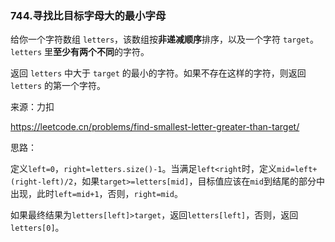 ### 744.寻找比目标字母大的最小字母

给你一个字符数组 `letters`，该数组按**非递减顺序**排序，以及一个字符 `target`。`letters` 里**至少有两个不同**的字符。

返回 `letters` 中大于 `target` 的最小的字符。如果不存在这样的字符，则返回 `letters` 的第一个字符。

来源：力扣

https://leetcode.cn/problems/find-smallest-letter-greater-than-target/



思路：

​		定义`left=0`，`right=letters.size()-1`。当满足`left<right`时，定义`mid=left+(right-left)/2`，如果`target>=letters[mid]`，目标值应该在`mid`到结尾的部分中出现，此时`left=mid+1`，否则，`right=mid`。

​	   如果最终结果为`letters[left]>target`，返回`letters[left]`，否则，返回`letters[0]`。		